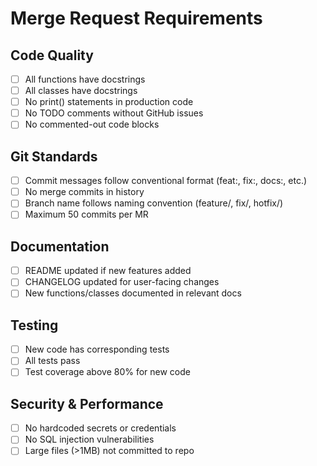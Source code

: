 # Merge Request Requirements

## Code Quality
- [ ] All functions have docstrings
- [ ] All classes have docstrings
- [ ] No print() statements in production code
- [ ] No TODO comments without GitHub issues
- [ ] No commented-out code blocks

## Git Standards
- [ ] Commit messages follow conventional format (feat:, fix:, docs:, etc.)
- [ ] No merge commits in history
- [ ] Branch name follows naming convention (feature/, fix/, hotfix/)
- [ ] Maximum 50 commits per MR

## Documentation
- [ ] README updated if new features added
- [ ] CHANGELOG updated for user-facing changes
- [ ] New functions/classes documented in relevant docs

## Testing
- [ ] New code has corresponding tests
- [ ] All tests pass
- [ ] Test coverage above 80% for new code

## Security & Performance
- [ ] No hardcoded secrets or credentials
- [ ] No SQL injection vulnerabilities
- [ ] Large files (>1MB) not committed to repo